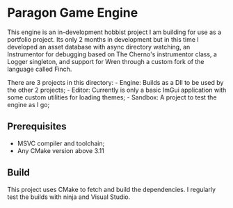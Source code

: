 # Paragon Game Engine

This engine is an in-development hobbist project I am building for use as a portfolio project. Its only 2 months in development but in this time I developed an asset database with async directory watching, an Instrumentor for debugging based on The Cherno's instrumentor class, a Logger singleton, and support for Wren through a custom fork of the language called Finch.

There are 3 projects in this directory:
    - Engine: Builds as a Dll to be used by the other 2 projects;
    - Editor: Currently is only a basic ImGui application with some custom utilities for loading themes;
    - Sandbox: A project to test the engine as I go;

## Prerequisites

- MSVC compiler and toolchain;
- Any CMake version above 3.11

## Build

This project uses CMake to fetch and build the dependencies. I regularly test the builds with ninja and Visual Studio.